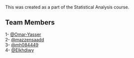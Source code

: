 This was created as a part of the Statistical Analysis course.


## Team Members
1- [@Omar-Yasser](https://github.com/Omar-Yasser)  
2- [@mazzensaadd](https://github.com/mazzensaadd)  
3- [@mh084449](https://github.com/mh084449)  
4- [@Elkhdiwy](https://github.com/Elkhdiwy)  
